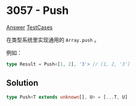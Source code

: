 # 3057 - Push

[Answer](https://github.com/lybenson/ts-checker/blob/master/src/3057-easy-push/template.ts) [TestCases](https://github.com/lybenson/ts-checker/blob/master/src/3057-easy-push/test-cases.ts)

在类型系统里实现通用的 `Array.push` 。

例如：

```typescript
type Result = Push<[1, 2], '3'> // [1, 2, '3']
```

## Solution

```ts
type Push<T extends unknown[], U> = [...T, U]
```
